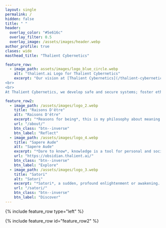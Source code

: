 ```yaml
---
layout: single
permalink: /
hidden: false
title: " "
header:
  overlay_color: "#5e616c"
  overlay_filter: 0.5
  overlay_image: /assets/images/header.webp
author_profile: true
clases: wide
masthead_title: "Thalient Cybernetics"

feature_row:
  - image_path: assets/images/logo_blue_circle.webp
    alt: "thalient.ai Logo for Thalient Cybernetics"
    excerpt: "Our vision at [Thalient Cybernetics](/thalient-cybernetics/) is to pioneer the future of technology by crafting systems that are not mere tools, but active participants in understanding and interacting with the world. We commit to blending advanced technology with a deep understanding of human values, ensuring our innovations enrich lives in a way that is meaningful and deeply human.
<br>
<br>
At Thalient Cybernetics, we develop safe and secure systems; foster ethical, trustworthy technology; and mature our discipline for a brighter tomorrow."

feature_row2:
  - image_path: /assets/images/logo_2.webp
    title: "Raisons D'être"
    alt: "Raisons D'être"
    excerpt: "*Reasons for being*, this is my philosophy about meaning and purpose. *Memento mori* is to remember that time is a limited resource."
    url: "/about/"
    btn_class: "btn--inverse"
    btn_label: "Reflect"
  - image_path: /assets/images/logo_4.webp
    title: "Sapere Aude"
    alt: "Sapere Aude"
    excerpt: "*Dare to know*, knowledge is a tool for personal and societal empowerment. Sapere Aude is my personal knowledge base powered by Obsidian, a digital garden."
    url: "https://obsidian.thalient.ai/"
    btn_class: "btn--inverse"
    btn_label: "Explore"
  - image_path: /assets/images/logo_3.webp
    title: "Satori"
    alt: "Satori"
    excerpt: "*Satori*, a sudden, profound enlightenment or awakening. Satori is a collection of my moments of insight and lasting realizations."
    url: "/satori/"
    btn_class: "btn--inverse"
    btn_label: "Discover"
---
```


{% include feature_row type="left" %}

{% include feature_row id="feature_row2" %}
